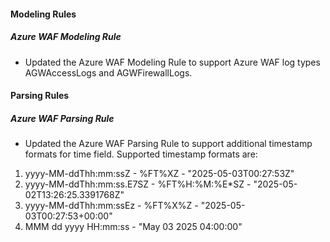 #### Modeling Rules

##### Azure WAF Modeling Rule

- Updated the Azure WAF Modeling Rule to support Azure WAF log types AGWAccessLogs and AGWFirewallLogs.

#### Parsing Rules

##### Azure WAF Parsing Rule

- Updated the Azure WAF Parsing Rule to support additional timestamp formats for time field.
Supported timestamp formats are:
1. yyyy-MM-ddThh:mm:ssZ - %FT%XZ - "2025-05-03T00:27:53Z"
2. yyyy-MM-ddThh:mm:ss.E7SZ  - %FT%H:%M:%E*SZ - "2025-05-02T13:26:25.3391768Z"
3. yyyy-MM-ddThh:mm:ssEz - %FT%X%Z - "2025-05-03T00:27:53+00:00"
4. MMM dd yyyy HH:mm:ss - "May 03 2025 04:00:00"